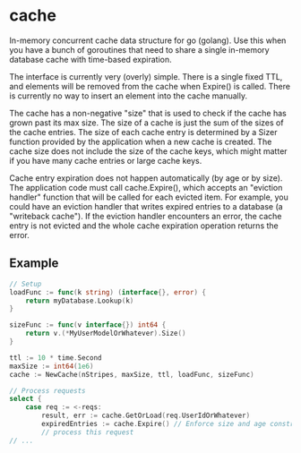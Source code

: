 cache
=====

In-memory concurrent cache data structure for go (golang). Use this when you have a bunch of
goroutines that need to share a single in-memory database cache with time-based expiration.

The interface is currently very (overly) simple. There is a single fixed TTL, and elements
will be removed from the cache when Expire() is called. There is currently no way to insert
an element into the cache manually.

The cache has a non-negative "size" that is used to check if the cache has grown past its max
size. The size of a cache is just the sum of the sizes of the cache entries. The size of each
cache entry is determined by a Sizer function provided by the application when a new cache is
created. The cache size does not include the size of the cache keys, which might matter if you
have many cache entries or large cache keys.

Cache entry expiration does not happen automatically (by age or by size). The application code 
must call cache.Expire(), which accepts an "eviction handler" function that will be called for 
each evicted item. For example, you could have an eviction handler that writes expired entries to
a database (a "writeback cache"). If the eviction handler encounters an error, the cache entry is
not evicted and the whole cache expiration operation returns the error.


Example
-------

```go
// Setup
loadFunc := func(k string) (interface{}, error) {
	return myDatabase.Lookup(k)
}

sizeFunc := func(v interface{}) int64 {
	return v.(*MyUserModelOrWhatever).Size()
}

ttl := 10 * time.Second
maxSize := int64(1e6)
cache := NewCache(nStripes, maxSize, ttl, loadFunc, sizeFunc)

// Process requests
select {
	case req := <-reqs:
		result, err := cache.GetOrLoad(req.UserIdOrWhatever)
		expiredEntries := cache.Expire() // Enforce size and age constraints on the cache
		// process this request
// ...
```
